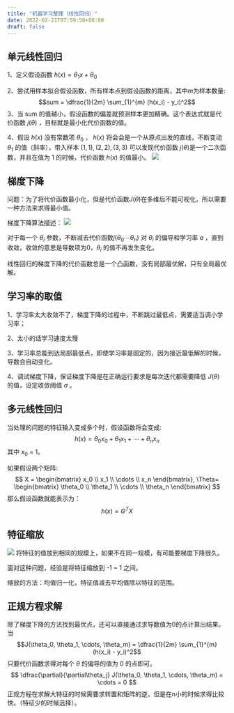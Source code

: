 ```yaml
---
title: "机器学习整理（线性回归）"
date: 2022-02-21T07:59:50+08:00
draft: false
---
```

## 单元线性回归
1、定义假设函数 $h(x) = \theta_1x + \theta_0$ 

2、尝试用样本拟合假设函数，所有样本点到假设函数的距离，其中$m$为样本数量:
$$sum = \dfrac{1}{2m} \sum_{1}^{m} (h(x_i) - y_i)^2$$3、当 sum 的值越小，假设函数的偏差就预测样本更加精确。这个表达式就是代价函数 $j(\theta)$ ，目标就是最小化代价函数的值。

4、假设 $h(x)$ 没有常数项 $\theta_0$ ， $h(x)$  将会会是一个从原点出发的直线，不断变动 $\theta_1$ 的值（斜率），带入样本 $(1, 1), (2, 2) , (3, 3)$ 可以发现代价函数 $j(\theta)$是一个二次函数，并且在值为 1 的时候，代价函数 $h(x)$ 的值最小。
![](https://blog-1256435232.cos.ap-shanghai.myqcloud.com/cnblog/Pasted-image-20211015232838.png)

## 梯度下降

问题：为了将代价函数最小化，但是代价函数$J(\theta)$在多维后不能可视化，所以需要一种方法来求得最小值。

梯度下降算法描述：
![](https://blog-1256435232.cos.ap-shanghai.myqcloud.com/cnblog/Pasted-image-20211015234244.png)

对于每一个 $\theta_i$ 参数，不断减去代价函数$j(\theta_0 \cdots \theta_n)$  对 $\theta_i$ 的偏导和学习率 $a$ ，直到收敛，收敛的意思是导数项为0，$\theta_i$ 的值不再发生变化。

线性回归的梯度下降的代价函数总是一个凸函数，没有局部最优解，只有全局最优解。

## 学习率的取值
1、学习率太大收敛不了，梯度下降的过程中，不断跳过最低点，需要适当调小学习率；

2、太小的话学习速度太慢

3、学习率总能到达局部最低点，即使学习率是固定的，因为接近最低解的时候，导数会自动变化。

4、调试梯度下降，保证梯度下降是在正确运行要求是每次迭代都需要降低 $J(\theta)$ 的值，设定收敛阈值 $\sigma$ 。


## 多元线性回归
当处理的问题的特征输入变成多个时，假设函数将会变成:
$$
h(x) = \theta_0x_0 + \theta_1x_1 + \cdots + \theta_nx_n
$$
其中 $x_0$ = 1。

如果假设两个矩阵:
$$
X = \begin{bmatrix}
x_0 \\
x_1 \\
\cdots \\
x_n
\end{bmatrix}, 
\Theta= \begin{bmatrix}
\theta_0 \\
\theta_1 \\
\cdots \\
\theta_n
\end{bmatrix}
$$
那么假设函数就能表示为：
$$
h(x) = \Theta^TX
$$
## 特征缩放
![](https://blog-1256435232.cos.ap-shanghai.myqcloud.com/cnblog/Pasted-image-20211016002714-.png)
将特征的值放到相同的规模上，如果不在同一规模，有可能要梯度下降很久。

面对这种问题，经验是将特征缩放到 -1 ~ 1 之间。

缩放的方法：均值归一化，特征值减去平均值除以特征的范围。

## 正规方程求解

除了梯度下降的方法找到最优点，还可以直接通过求导数值为0的点计算出结果。当
$$J(\theta_0, \theta_1, \cdots, \theta_m) = \dfrac{1}{2m} \sum_{1}^{m} (h(x_i) - y_i)^2$$
只要代价函数求得对每个 $\theta$ 的偏导的值为 0 的点即可。
$$
\dfrac{\partial}{\partial\theta_j} J(\theta_0, \theta_1, \cdots, \theta_m) = \cdots = 0
$$
正规方程在求解大特征的时候需要求转置和矩阵的逆，但是在n小的时候求得比较快。（特征少的时候选择）。

